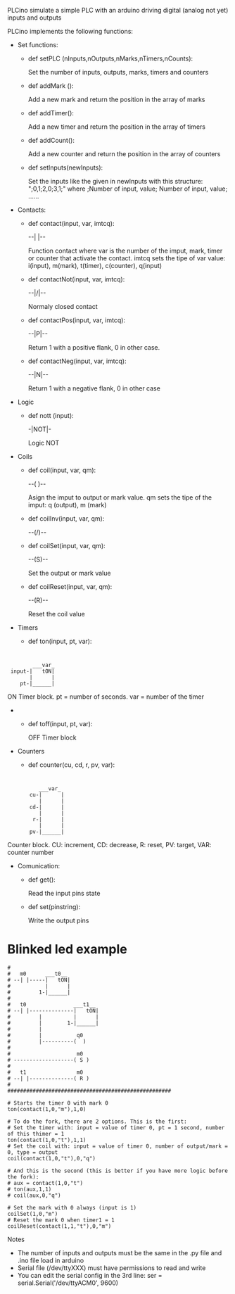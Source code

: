 PLCino simulate a simple PLC with an arduino driving digital (analog not yet) inputs and outputs 

PLCino implements the following functions:

- Set functions:

    - def setPLC (nInputs,nOutputs,nMarks,nTimers,nCounts):
    
      Set the number of inputs, outputs, marks, timers and counters
      
    - def addMark ():
    
      Add a new mark and return the position in the array of marks
      
    - def addTimer():
    
      Add a new timer and return the position in the array of timers
    
    - def addCount():
    
      Add a new counter and return the position in the array of counters
      
    - def setInputs(newInputs):
    
        Set the inputs like the given in newInputs with this structure: ";0,1;2,0;3,1;" where ;Number of input, value; Number of input, value; ......
      
- Contacts:
    
    - def contact(input, var, imtcq):
    
      --| |--
      
      Function contact where var is the number of the imput, mark, timer or counter that activate the contact.
      imtcq sets the tipe of var value: i(input), m(mark), t(timer), c(counter), q(input)
      
    - def contactNot(input, var, imtcq):
    
      --|/|--
    
      Normaly closed contact
    
    - def contactPos(input, var, imtcq):   
    
      --|P|--
    
      Return 1 with a positive flank, 0 in other case.

    - def contactNeg(input, var, imtcq):   
    
      --|N|--      
    
      Return 1 with a negative flank, 0 in other case
      
- Logic

    - def nott (input):
      
      -|NOT|-
      
      Logic NOT
      
- Coils

    - def coil(input, var, qm):
    
      --(  )--
      
      Asign the imput to output or mark value. qm sets the tipe of the imput: q (output), m (mark)
      
    - def coilInv(input, var, qm):
    
      --(/)--
      
    - def coilSet(input, var, qm):
    
      --(S)--
    
      Set the output or mark value
      
    - def coilReset(input, var, qm):
    
      --(R)--
      
      Reset the coil value
      
- Timers

    - def ton(input, pt, var):
    
#
            ___var_
     input-|   tON|
           |      |
        pt-|______|
    
ON Timer block. pt = number of seconds. var = number of the timer
      
- 
    - def toff(input, pt, var):
      
         OFF Timer block
        
- Counters
    
    - def counter(cu, cd, r, pv, var):

#
              ___var_
           cu-|      |
              |      |
           cd-|      |
              |      |
            r-|      |
              |      |
           pv-|______|
      

Counter block. CU: increment, CD: decrease, R: reset, PV: target, VAR: counter number

- Comunication:

    - def get():
        
        Read the input pins state
            
    - def set(pinstring):
            
        Write the output pins

      







# Blinked led example
    #
    #   m0      ___t0__
    # --| |-----|   tON|
    #           |      |
    #         1-|______|
    #
    #   t0               ___t1__
    # --| |--------------|   tON|
    #         |          |      |
    #         |        1-|______|
    #         |
    #         |           q0
    #         |----------(  )
    #
    #                     m0
    # -------------------( S )
    #
    #   t1                m0
    # --| |--------------( R )
    #
    ####################################################

    # Starts the timer 0 with mark 0
    ton(contact(1,0,"m"),1,0)

    # To do the fork, there are 2 options. This is the first:
    # Set the timer with: input = value of timer 0, pt = 1 second, number of this thimer = 1
    ton(contact(1,0,"t"),1,1) 
    # Set the coil with: input = value of timer 0, number of output/mark = 0, type = output
    coil(contact(1,0,"t"),0,"q")

    # And this is the second (this is better if you have more logic before the fork):
    # aux = contact(1,0,"t")
    # ton(aux,1,1)
    # coil(aux,0,"q")

    # Set the mark with 0 always (input is 1)
    coilSet(1,0,"m") 
    # Reset the mark 0 when timer1 = 1
    coilReset(contact(1,1,"t"),0,"m") 






Notes
- The number of inputs and outputs must be the same in the .py file and .ino file load in arduino
- Serial file (/dev/ttyXXX) must have permissions to read and write
- You can edit the serial config in the 3rd line: ser = serial.Serial('/dev/ttyACM0', 9600)


